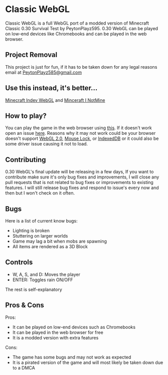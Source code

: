 # Classic WebGL

Classic WebGL is a full WebGL port of a modded version of Minecraft Classic 0.30 Survival Test by PeytonPlayz595. 0.30 WebGL can be played on low-end devices like Chromebooks and can be played in the web browser.

## Project Removal
This project is just for fun, if it has to be taken down for any legal reasons email at PeytonPlayz585@gmail.com

## Use this instead, it's better...
[Minecraft Indev WebGL](https://github.com/PeytonPlayz595/Minecraft-Indev-WebGL) and [Minceraft I NotMine](https://github.com/Richi2PL/Minceraft-I-NotMine)

## How to play?
You can play the game in the web browser using [this](https://peytonplayz595.github.io/0.30-WebGL/js/). If it doesn't work open an issue [here](https://github.com/PeytonPlayz595/0.30-WebGL/issues).
Reasons why it may not work could be your browser doesn't support [WebGL 2.0](https://developer.mozilla.org/en-US/docs/Web/API/WebGL_API), [Mouse Lock](https://developer.mozilla.org/en-US/docs/Web/API/Pointer_Lock_API), or [IndexedDB](https://developer.mozilla.org/en-US/docs/Web/API/IndexedDB_API) or it could also be some driver issue causing it not to load.

## Contributing
0.30 WebGL's final update will be releasing in a few days, If you want to contribute make sure it's only bug fixes and improvements, I will close any pull requests that is not related to bug fixes or improvements to existing features. I will still release bug fixes and respond to issue's every now and then but I won't check on it often.

## Bugs
Here is a list of current know bugs:
- Lighting is broken
- Stuttering on larger worlds
- Game may lag a bit when mobs are spawning
- All items are rendered as a 3D Block

## Controls
- W, A, S, and D: Moves the player
- ENTER: Toggles rain ON/OFF
  
The rest is self-explanatory

## Pros & Cons

Pros:
- It can be played on low-end devices such as Chromebooks
- It can be played in the web browser for free
- It is a modded version with extra features

Cons:
- The game has some bugs and may not work as expected
- It is a pirated version of the game and will most likely be taken down due to a DMCA
